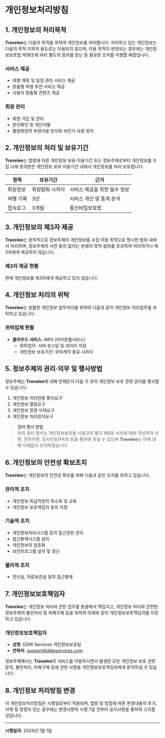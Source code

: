 # 개인정보처리방침

## 1. 개인정보의 처리목적

**Travelee**는 다음의 목적을 위하여 개인정보를 처리합니다. 처리하고 있는 개인정보는 다음의 목적 이외의 용도로는 이용되지 않으며, 이용 목적이 변경되는 경우에는 개인정보보호법 제18조에 따라 별도의 동의를 받는 등 필요한 조치를 이행할 예정입니다.

### 서비스 제공
- 여행 계획 및 일정 관리 서비스 제공
- 맞춤형 여행 추천 서비스 제공
- 사용자 맞춤형 콘텐츠 제공

### 회원 관리
- 회원 가입 및 관리
- 본인확인 및 개인식별
- 불량회원의 부정이용 방지와 비인가 사용 방지

## 2. 개인정보의 처리 및 보유기간

**Travelee**는 법령에 따른 개인정보 보유·이용기간 또는 정보주체로부터 개인정보를 수집 시에 동의받은 개인정보 보유·이용기간 내에서 개인정보를 처리·보유합니다.

| 항목 | 보유기간 | 근거 |
|------|----------|------|
| 회원정보 | 회원탈퇴 시까지 | 서비스 제공을 위한 필수 정보 |
| 여행 기록 | 3년 | 서비스 개선 및 통계 분석 |
| 접속로그 | 3개월 | 통신비밀보호법 |

## 3. 개인정보의 제3자 제공

**Travelee**는 원칙적으로 정보주체의 개인정보를 수집·이용 목적으로 명시한 범위 내에서 처리하며, 정보주체의 사전 동의 없이는 본래의 목적 범위를 초과하여 처리하거나 제3자에게 제공하지 않습니다.

### 제3자 제공 현황
현재 개인정보를 제3자에게 제공하고 있지 않습니다.

## 4. 개인정보 처리의 위탁

**Travelee**는 원활한 개인정보 업무처리를 위하여 다음과 같이 개인정보 처리업무를 위탁하고 있습니다.

### 위탁업체 현황
- **클라우드 서비스**: AWS (아마존웹서비스)
  - 위탁업무: 서버 호스팅 및 데이터 저장
  - 개인정보 보유기간: 위탁계약 종료 시까지

## 5. 정보주체의 권리·의무 및 행사방법

정보주체는 **Travelee**에 대해 언제든지 다음 각 호의 개인정보 보호 관련 권리를 행사할 수 있습니다.

1. 개인정보 처리현황 통지요구
2. 개인정보 열람요구
3. 개인정보 정정·삭제요구
4. 개인정보 처리정지요구

> **권리 행사 방법**  
> 위의 권리 행사는 개인정보보호법 시행규칙 별지 제8호 서식에 따라 작성하여 서면, 전자우편, 모사전송(FAX) 등을 통하여 하실 수 있으며 **Travelee**는 이에 대해 지체없이 조치하겠습니다.

## 6. 개인정보의 안전성 확보조치

**Travelee**는 개인정보의 안전성 확보를 위해 다음과 같은 조치를 취하고 있습니다.

### 관리적 조치
- 개인정보 취급직원의 최소화 및 교육
- 개인정보 보호책임자 등의 지정

### 기술적 조치
- 개인정보처리시스템 등의 접근권한 관리
- 접근통제시스템 설치
- 개인정보의 암호화
- 보안프로그램 설치 및 갱신

### 물리적 조치
- 전산실, 자료보관실 등의 접근통제

## 7. 개인정보보호책임자

**Travelee**는 개인정보 처리에 관한 업무를 총괄해서 책임지고, 개인정보 처리와 관련한 정보주체의 불만처리 및 피해구제 등을 위하여 아래와 같이 개인정보보호책임자를 지정하고 있습니다.

### 개인정보보호책임자
- **성명**: DDW Services 개인정보보호팀
- **연락처**: support@ddwservices.com

정보주체께서는 **Travelee**의 서비스를 이용하시면서 발생한 모든 개인정보 보호 관련 문의, 불만처리, 피해구제 등에 관한 사항을 개인정보보호책임자에게 문의하실 수 있습니다.

## 8. 개인정보 처리방침 변경

이 개인정보처리방침은 시행일로부터 적용되며, 법령 및 방침에 따른 변경내용의 추가, 삭제 및 정정이 있는 경우에는 변경사항의 시행 7일 전부터 공지사항을 통하여 고지할 것입니다.

---

**시행일자**: 2024년 1월 1일 